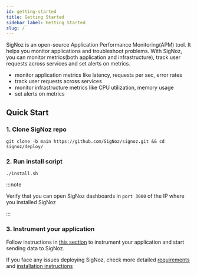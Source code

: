 ```yaml
---
id: getting-started
title: Getting Started
sidebar_label: Getting Started
slug: /
---
```


SigNoz is an open-source Application Performance Monitoring(APM) tool. It helps you monitor applications and troubleshoot problems. With SigNoz, you can monitor metrics(both application and infrastructure), track user requests across services and set alerts on metrics.

- monitor application metrics like latency, requests per sec, error rates
- track user requests across services
- monitor infrastructure metrics like CPU utilization, memory usage
- set alerts on metrics

<!-- Once you instrument your applications with OpenTelemetry libraries, you can start seeing RED metrics and detailed trace graphs in SigNoz. You can also go from metrics to traces to find the traces corresponding to anomalous metrics. -->

## Quick Start

### 1. Clone SigNoz repo

```
git clone -b main https://github.com/SigNoz/signoz.git && cd signoz/deploy/
```

### 2. Run install script


```
./install.sh
```

<p></p>
<p></p>
<p></p>

:::note

Verify that you can open SigNoz dashboards in `port 3000` of the IP where you installed SigNoz

:::

### 3. Instrument your application

Follow instructions in [this section](/docs/instrumentation/overview/) to instrument your application and start sending data to SigNoz.


If you face any issues deploying SigNoz, check more detailed [requirements](/docs/deployment/requirement/) and [installation instructions](/docs/deployment/docker/)